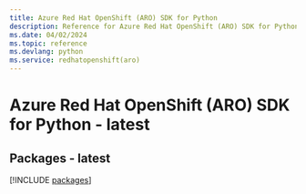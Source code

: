 ```yaml
---
title: Azure Red Hat OpenShift (ARO) SDK for Python
description: Reference for Azure Red Hat OpenShift (ARO) SDK for Python
ms.date: 04/02/2024
ms.topic: reference
ms.devlang: python
ms.service: redhatopenshift(aro)
---
```

# Azure Red Hat OpenShift (ARO) SDK for Python - latest
## Packages - latest
[!INCLUDE [packages](red-hat-openshift-(aro)-index.md)]